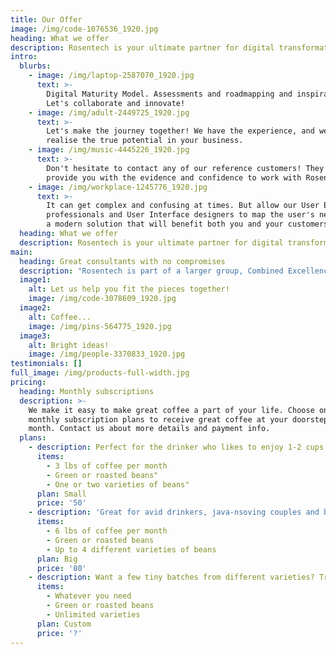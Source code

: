 ```yaml
---
title: Our Offer
image: /img/code-1076536_1920.jpg
heading: What we offer
description: Rosentech is your ultimate partner for digital transformation projects.
intro:
  blurbs:
    - image: /img/laptop-2587070_1920.jpg
      text: >-
        Digital Maturity Model. Assessments and roadmapping and inspiration.
        Let's collaborate and innovate!
    - image: /img/adult-2449725_1920.jpg
      text: >-
        Let's make the journey together! We have the experience, and we will
        realise the true potential in your business.
    - image: /img/music-4445226_1920.jpg
      text: >-
        Don't hesitate to contact any of our reference customers! They will
        provide you with the evidence and confidence to work with Rosentech.
    - image: /img/workplace-1245776_1920.jpg
      text: >-
        It can get complex and confusing at times. But allow our User Experience
        professionals and User Interface designers to map the user's needs into
        a modern solution that will benefit both you and your customers.
  heading: What we offer
  description: Rosentech is your ultimate partner for digital transformation projects.
main:
  heading: Great consultants with no compromises
  description: "Rosentech is part of a larger group, Combined Excellence. Rest assure that together we can provide the complete puzzle! Be it hosting in the cloud, app development, business intelligence, business process management software, or data law –\_together we are strong and we don't compromise."
  image1:
    alt: Let us help you fit the pieces together!
    image: /img/code-3078609_1920.jpg
  image2:
    alt: Coffee...
    image: /img/pins-564775_1920.jpg
  image3:
    alt: Bright ideas!
    image: /img/people-3370833_1920.jpg
testimonials: []
full_image: /img/products-full-width.jpg
pricing:
  heading: Monthly subscriptions
  description: >-
    We make it easy to make great coffee a part of your life. Choose one of our
    monthly subscription plans to receive great coffee at your doorstep each
    month. Contact us about more details and payment info.
  plans:
    - description: Perfect for the drinker who likes to enjoy 1-2 cups per day.
      items:
        - 3 lbs of coffee per month
        - Green or roasted beans"
        - One or two varieties of beans"
      plan: Small
      price: '50'
    - description: 'Great for avid drinkers, java-nsoving couples and bigger crowds'
      items:
        - 6 lbs of coffee per month
        - Green or roasted beans
        - Up to 4 different varieties of beans
      plan: Big
      price: '80'
    - description: Want a few tiny batches from different varieties? Try our custom plan
      items:
        - Whatever you need
        - Green or roasted beans
        - Unlimited varieties
      plan: Custom
      price: '?'
---
```


